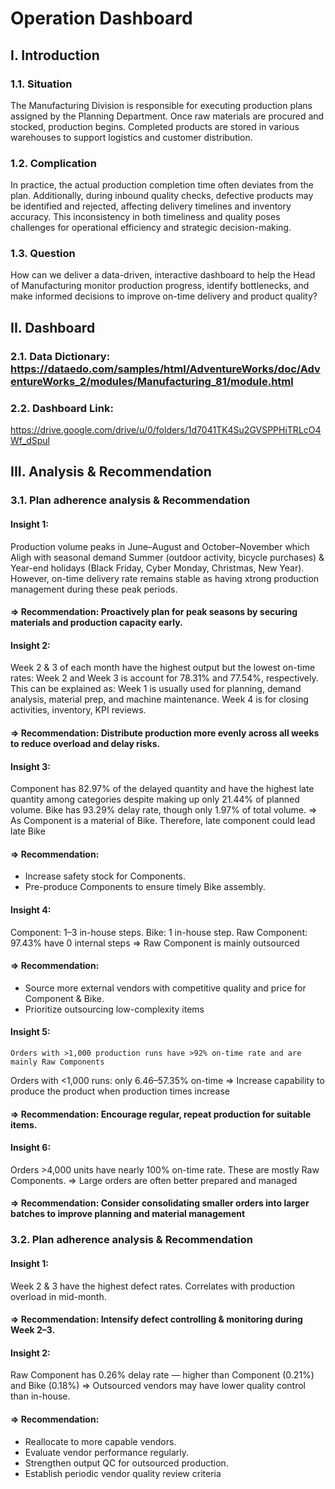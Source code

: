 # Operation Dashboard

## I. Introduction
### 1.1. Situation
The Manufacturing Division is responsible for executing production plans assigned by the Planning Department. Once raw materials are procured and stocked, production begins. Completed products are stored in various warehouses to support logistics and customer distribution.

### 1.2. Complication
In practice, the actual production completion time often deviates from the plan. Additionally, during inbound quality checks, defective products may be identified and rejected, affecting delivery timelines and inventory accuracy. This inconsistency in both timeliness and quality poses challenges for operational efficiency and strategic decision-making.

### 1.3. Question
How can we deliver a data-driven, interactive dashboard to help the Head of Manufacturing monitor production progress, identify bottlenecks, and make informed decisions to improve on-time delivery and product quality?

## II. Dashboard
### 2.1. Data Dictionary: https://dataedo.com/samples/html/AdventureWorks/doc/AdventureWorks_2/modules/Manufacturing_81/module.html

### 2.2. Dashboard Link:
 https://drive.google.com/drive/u/0/folders/1d7041TK4Su2GVSPPHiTRLcO4Wf_dSpul
 
## III. Analysis & Recommendation
### 3.1. Plan adherence analysis & Recommendation
#### Insight 1:
Production volume peaks in June–August and October–November which Aligh with seasonal demand Summer (outdoor activity, bicycle purchases) & Year-end holidays (Black Friday, Cyber Monday, Christmas, New Year). However, on-time delivery rate remains stable as having xtrong production management during these peak periods.
#### => Recommendation: Proactively plan for peak seasons by securing materials and production capacity early.

#### Insight 2: 
Week 2 & 3 of each month have the highest output but the lowest on-time rates: Week 2 and Week 3 is account for  78.31% and 77.54%, respectively. This can be explained as:
Week 1 is usually used for planning, demand analysis, material prep, and machine maintenance.
Week 4 is for closing activities, inventory, KPI reviews.
#### => Recommendation: Distribute production more evenly across all weeks to reduce overload and delay risks.

#### Insight 3:
Component has 82.97% of the delayed quantity and have the highest late quantity among categories despite making up only 21.44% of planned volume.
Bike has 93.29% delay rate, though only 1.97% of total volume.
=> As Component is a material of Bike. Therefore, late component could lead late Bike
#### => Recommendation: 

- Increase safety stock for Components.
- Pre-produce Components to ensure timely Bike assembly.

#### Insight 4: 
Component: 1–3 in-house steps.
Bike: 1 in-house step.
Raw Component: 97.43% have 0 internal steps => Raw Component is mainly outsourced
#### => Recommendation:

- Source more external vendors with competitive quality and price for Component & Bike.
- Prioritize outsourcing low-complexity items

#### Insight 5:
	Orders with >1,000 production runs have >92% on-time rate and are mainly Raw Components 
Orders with <1,000 runs: only 6.46–57.35% on-time
=> Increase capability to produce the product when production times increase
#### => Recommendation: Encourage regular, repeat production for suitable items.

#### Insight 6:
Orders >4,000 units have nearly 100% on-time rate. These are mostly Raw Components.	
=> Large orders are often better prepared and managed
#### => Recommendation: Consider consolidating smaller orders into larger batches to improve planning and material management

### 3.2. Plan adherence analysis & Recommendation
#### Insight 1:
Week 2 & 3 have the highest defect rates.
Correlates with production overload in mid-month.
#### => Recommendation: Intensify defect controlling & monitoring during Week 2–3.

#### Insight 2:
Raw Component has 0.26% delay rate — higher than Component (0.21%) and Bike (0.18%)
=> Outsourced vendors may have lower quality control than in-house.
#### => Recommendation: 

- Reallocate to more capable vendors.
- Evaluate vendor performance regularly.
- Strengthen output QC for outsourced production.
- Establish periodic vendor quality review criteria

